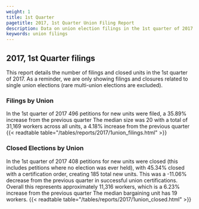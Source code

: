 ```yaml
---
weight: 1
title: 1st Quarter
pagetitle: 2017, 1st Quarter Union Filing Report
description: Data on union election filings in the 1st quarter of 2017
keywords: union filings
---
```


## 2017, 1st Quarter filings

This report details the number of filings and closed units in the 1st quarter of 2017. As a reminder, we are only showing filings and closures related to single union elections (rare multi-union elections are excluded).

### Filings by Union
In the 1st quarter of 2017 496 petitions for new units were filed, a 35.89% increase from the previous quarter The median size was 20 with a total of 31,169 workers across all units, a 4.18% increase from the previous quarter
{{< readtable table="/tables/reports/2017/1union_filings.html" >}}

### Closed Elections by Union
In the 1st quarter of 2017 408 petitions for new units were closed (this includes petitions where no election was ever held), with 45.34% closed with a certification order, creating 185 total new units. This was a -11.06% decrease from the previous quarter in successful union certifications. Overall this represents approximately 11,316 workers, which is a 6.23% increase from the previous quarter The median bargaining unit has 19 workers.
{{< readtable table="/tables/reports/2017/1union_closed.html" >}}
